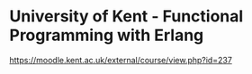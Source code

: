 University of Kent - Functional Programming with Erlang
=======================================================

https://moodle.kent.ac.uk/external/course/view.php?id=237
